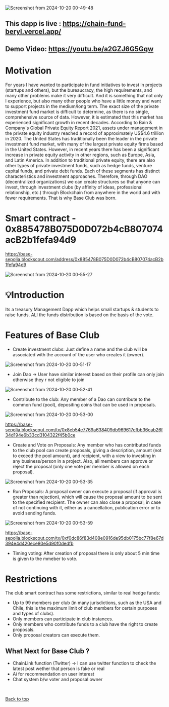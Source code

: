 
![Screenshot from 2024-10-20 00-49-48](https://github.com/user-attachments/assets/d297cb2c-c335-4cb5-8624-4b47912b408f)



## This dapp is live : https://chain-fund-beryl.vercel.app/

## Demo Video:  https://youtu.be/a2GZJ6G5Gqw



#  Motivation

For years I have wanted to participate in fund initiatives to invest in projects (startups and others), but the bureaucracy, the high requirements, and many other problems make it very difficult. And it is something that not only I experience, but also many other people who have a little money and want to support projects in the medium/long term. The exact size of the private investment fund market is difficult to determine, as there is no single, comprehensive source of data. However, it is estimated that this market has experienced significant growth in recent decades. According to Bain & Company's Global Private Equity Report 2021, assets under management in the private equity industry reached a record of approximately US$4.6 trillion in 2020. The United States has traditionally been the leader in the private investment fund market, with many of the largest private equity firms based in the United States. However, in recent years there has been a significant increase in private equity activity in other regions, such as Europe, Asia, and Latin America. In addition to traditional private equity, there are also other types of private investment funds, such as hedge funds, venture capital funds, and private debt funds. Each of these segments has distinct characteristics and investment approaches. Therefore, through DAO (decentralized organizations) we can create structures so that anyone can invest, through investment clubs (by affinity of ideas, professional relationship, etc.) through Blockchain from anywhere in the world and with fewer requirements. That is why Base Club  was born.


# Smart contract  -  0x885478B075D0D072b4cB807074acB2b1fefa94d9


https://base-sepolia.blockscout.com/address/0x885478B075D0D072b4cB807074acB2b1fefa94d9


![Screenshot from 2024-10-20 00-55-27](https://github.com/user-attachments/assets/a780051d-c959-4b88-b7d3-7df94c08360f)



#  💡Introduction


Its a treasury Management Dapp which helps small startups & students to raise funds. ALl the funds distribution is based  on the basis of the vote.



# Features of Base Club

- Create investment clubs: Just define a name and the club will be associated with the account of the user who creates it (owner).

![Screenshot from 2024-10-20 00-51-17](https://github.com/user-attachments/assets/383e19f8-b92b-4f90-acd3-9a5a91a530ca)



- Join Dao -> User have similar  interest based on their profile can only  join otherwise they r not eligible to join

![Screenshot from 2024-10-20 00-52-41](https://github.com/user-attachments/assets/709f4ab0-d369-4f84-9907-c3dbf24badfa)


- Contribute to the club: Any member of a Dao can contribute to the common fund (pool), depositing  coins that can be used in proposals.
 
![Screenshot from 2024-10-20 00-53-00](https://github.com/user-attachments/assets/7be3e919-a780-4916-829d-f871d6d68d4b)



https://base-sepolia.blockscout.com/tx/0x8eb54e7769a638409db969617efbb36cab26f34d194e6b33cd3104322f45b0ce


- Create and Vote on Proposals: Any member who has contributed funds to the club pool can create proposals, giving a description, amount (not to exceed the pool amount), and recipient, with a view to investing in any business/person in a project. Also, all members can approve or reject the proposal (only one vote per member is allowed on each proposal).


![Screenshot from 2024-10-20 00-53-35](https://github.com/user-attachments/assets/ea6e7009-d0be-4cc9-a563-0c5d48d515c8)


- Run Proposals: A proposal owner can execute a proposal (if approval is greater than rejection), which will cause the proposal amount to be sent to the specified recipient. The owner can also close a proposal, in case of not continuing with it, either as a cancellation, publication error or to avoid sending funds.

![Screenshot from 2024-10-20 00-53-59](https://github.com/user-attachments/assets/77bb369f-84c6-4ba0-a69e-5afb4250fa7f)



https://base-sepolia.blockscout.com/tx/0xf0dc86f83d408e0916de95db0175bc77f8e67d394e4d420ece80e5d90f0dedfb

- Timing voting:  After  creation of proposal there is only about 5 min time is given to the  mmeber to  vote.


# Restrictions

The club smart contract has some restrictions, similar to real hedge funds:

- Up to 99 members per club (in many jurisdictions, such as the USA and Chile, this is the maximum limit of club members for certain purposes and types of clubs).
- Only members can participate in club instances.
- Only members who contribute funds to a club have the right to create proposals.
- Only proposal creators can execute them.


## What Next for Base Club ?

- ChainLink function (Twitter) -> I can use twitter function  to check the  latest post wether that person is fake or real
-  Ai for recommendation on user interest 
-  Chat system b/w voter and  proposal owner
    
<br>

<a href = "#top">Back to top</a>





